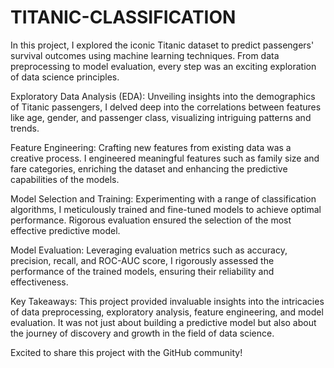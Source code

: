 # TITANIC-CLASSIFICATION
In this project, I explored the iconic Titanic dataset to predict passengers' survival outcomes using machine learning techniques. From data preprocessing to model evaluation, every step was an exciting exploration of data science principles.

Exploratory Data Analysis (EDA): Unveiling insights into the demographics of Titanic passengers, I delved deep into the correlations between features like age, gender, and passenger class, visualizing intriguing patterns and trends.

Feature Engineering: Crafting new features from existing data was a creative process. I engineered meaningful features such as family size and fare categories, enriching the dataset and enhancing the predictive capabilities of the models.

Model Selection and Training: Experimenting with a range of classification algorithms, I meticulously trained and fine-tuned models to achieve optimal performance. Rigorous evaluation ensured the selection of the most effective predictive model.

Model Evaluation: Leveraging evaluation metrics such as accuracy, precision, recall, and ROC-AUC score, I rigorously assessed the performance of the trained models, ensuring their reliability and effectiveness.

Key Takeaways: This project provided invaluable insights into the intricacies of data preprocessing, exploratory analysis, feature engineering, and model evaluation. It was not just about building a predictive model but also about the journey of discovery and growth in the field of data science.

Excited to share this project with the GitHub community! 
